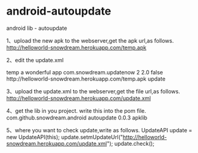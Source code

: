 android-autoupdate
===========

android lib - autoupdate  

1、upload the new apk to the webserver,get the apk url,as follows.
http://helloworld-snowdream.herokuapp.com/temp.apk 

2、edit the update.xml 
<?xml version="1.0" encoding="utf-8"?>

<versionInfo>
	<appName>temp</appName>
	<appDescription>a wonderful app</appDescription>
	<packageName>com.snowdream.updatenow</packageName>
	<versionCode>2</versionCode>
	<versionName>2.0</versionName>
	<forceUpdate>false</forceUpdate>
	<apkUrl>http://helloworld-snowdream.herokuapp.com/temp.apk</apkUrl>
	<updateTips>update</updateTips>
</versionInfo>

3、upload the update.xml to the webserver,get the file url,as follows.
http://helloworld-snowdream.herokuapp.com/update.xml


4、get the lib in you project. write this into the pom file. 
<dependency>
  <groupId>com.github.snowdream.android</groupId>
  <artifactId>autoupdate</artifactId>
  <version>0.0.3</version>
  <type>apklib</type>
</dependency>

5、where you want to check update,write as follows.
UpdateAPI update = new UpdateAPI(this);
update.setmUpdateUrl("http://helloworld-snowdream.herokuapp.com/update.xml");
update.check();
